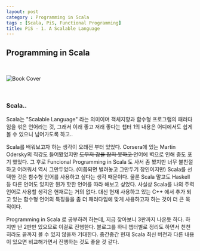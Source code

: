 ```yaml
---
layout: post
category : Programming in Scala
tags : [Scala, PiS, Functional Programming]
title: PiS - 1. A Scalable Language
--- 
```



## Programming in Scala

<br/>

![Book Cover](https://cloud.githubusercontent.com/assets/25781932/24244853/ed7225b0-1003-11e7-801a-6508247e85c4.jpg)

<br/>

### Scala..

Scala는 "Scalable Language" 라는 의미이며 객체지향과 함수형 프로그램의 패러다임을 섞은 언어라는 것, 그래서 이래 좋고 저래 좋다는 챕터 1의 내용은 어디에서도 쉽게 볼 수 있으니 넘어가도록 하고..


Scala를 배워보고자 하는 생각이 오래전 부터 있었다. Corsera에 있는 Martin Odersky의 직강도 들어봤었지만 <del> 도무지 감을 잡지 못하고 </del> 언어에 벽으로 인해 중도 포기 했었다. 그 후로 Funcional Programming in Scala 도 사서 좀 봤지만 너무 불친절하고 어려워서 역시 그만두었다. (이쯤되면 벌려놓고 그만두기 장인이지만) Scala를 선택한 것은 함수형 언어를 사용하고 싶다는 생각 때문이다. 물론 Scala 말고도 Haskell등 다른 언어도 있지만 뭔가 핫한 언어를 따라 해보고 싶었다. 사실상 Scala를 나의 주력 언어로 사용할 생각은 현재로는 거의 없다. 대신 현재 사용하고 있는 C++ 에서 추가 되고 있는 함수형 언어의 특징들을 좀 더 패러다임에 맞게 사용하고자 하는 것이 더 큰 목적이다.


Programming in Scala 로 공부하려 하는데, 지금 찾아보니 3판까지 나온듯 하다. 하지만 난 2판만 있으므로 이걸로 진행한다. 블로그를 하니 챕터별로 정리도 하면서 천천히라도 끝까지 볼 수 있지 않을까 기대한다. 중간중간 현재 Scala 최신 버전과 다른 내용이 있으면 비교해가면서 진행하는 것도 좋을 것 같다. 